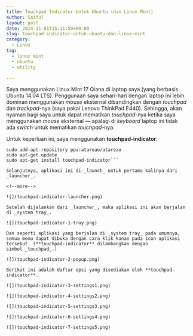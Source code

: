 ```yaml
---
title: Touchpad Indicator Untuk Ubuntu (dan Linux Mint)
author: Saiful
layout: post
date: 2014-11-01T15:11:59+00:00
slug: touchpad-indicator-untuk-ubuntu-dan-linux-mint
category:
  - Linux
tag:
  - linux mint
  - ubuntu
  - utility

---
```

Saya menggunakan Linux Mint 17 Qiana di laptop saya (yang berbasis Ubuntu 14.04 LTS). Penggunaan saya sehari-hari dengan laptop ini lebih dominan menggunakan _mouse_ eksternal dibandingkan dengan _touchpad_ dan _trackpad_-nya (saya pakai Lenovo ThinkPad E440). Sehingga, akan nyaman bagi saya untuk dapat mematikan _touchpad_-nya ketika saya menggunakan _mouse_ eksternal — apalagi di _keyboard_ laptop ini tidak ada _switch_ untuk mematikan _touchpad_-nya.

Untuk keperluan ini, saya menggunakan **touchpad-indicator**:

```
sudo add-apt-repository ppa:atareao/atareao
sudo apt-get update
sudo apt-get install touchpad-indicator```

Selanjutnya, aplikasi ini di-_launch_ untuk pertama kalinya dari _launcher_.

<!--more-->

![](touchpad-indicator-launcher.png)

Setelah dijalankan dari _launcher_, maka aplikasi ini akan berjalan di _system tray_.

![](touchpad-indicator-1-tray.png)

Dan seperti aplikasi yang berjalan di _system tray_ pada umumnya, semua menu dapat dibuka dengan cara klik kanan pada icon aplikasi tersebut. (**touchpad-indicator** dilambangkan dengan simbol _touchpad_.)

![](touchpad-indicator-2-popup.png)

Berikut ini adalah daftar opsi yang disediakan oleh **touchpad-indicator**.

![](touchpad-indicator-3-settings1.png)

![](touchpad-indicator-4-settings2.png)

![](touchpad-indicator-5-settings3.png)

![](touchpad-indicator-6-settings4.png)

![](touchpad-indicator-7-settings5.png)
